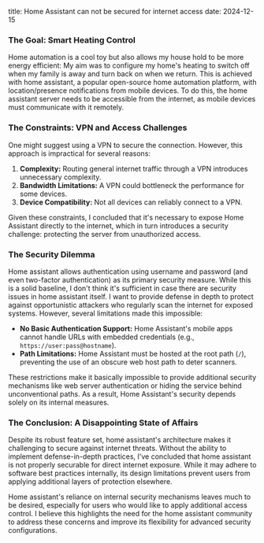 title: Home Assistant can not be secured for internet access
date: 2024-12-15

### The Goal: Smart Heating Control

Home automation is a cool toy but also allows my house hold to be more energy efficient: My aim was to configure my home's heating to switch off when my family is away and turn back on when we return. This is achieved with home assistant, a popular open-source home automation platform, with location/presence notifications from mobile devices. To do this, the home assistant server needs to be accessible from the internet, as mobile devices must communicate with it remotely.

### The Constraints: VPN and Access Challenges

One might suggest using a VPN to secure the connection. However, this approach is impractical for several reasons:

1. **Complexity:** Routing general internet traffic through a VPN introduces unnecessary complexity.
2. **Bandwidth Limitations:** A VPN could bottleneck the performance for some devices.
3. **Device Compatibility:** Not all devices can reliably connect to a VPN.

Given these constraints, I concluded that it's necessary to expose Home Assistant directly to the internet, which in turn introduces a security challenge: protecting the server from unauthorized access.

### The Security Dilemma

Home assistant allows authentication using username and password (and even two-factor authentication) as its primary security measure. While this is a solid baseline, I don't think it's sufficient in case there are security issues in home assistant itself. I want to provide defense in depth to protect against opportunistic attackers who regularly scan the internet for exposed systems. However, several limitations made this impossible:

- **No Basic Authentication Support:** Home Assistant's mobile apps cannot handle URLs with embedded credentials (e.g., `https://user:pass@hostname`).
- **Path Limitations:** Home Assistant must be hosted at the root path (`/`), preventing the use of an obscure web host path to deter scanners.

These restrictions make it basically impossible to provide additional security mechanisms like web server authentication or hiding the service behind unconventional paths. As a result, Home Assistant's security depends solely on its internal measures.

### The Conclusion: A Disappointing State of Affairs

Despite its robust feature set, home assistant's architecture makes it challenging to secure against internet threats. Without the ability to implement defense-in-depth practices, I've concluded that home assistant is not properly securable for direct internet exposure. While it may adhere to software best practices internally, its design limitations prevent users from applying additional layers of protection elsewhere.

Home assistant's reliance on internal security mechanisms leaves much to be desired, especially for users who would like to apply additional access control. I believe this highlights the need for the home assistant community to address these concerns and improve its flexibility for advanced security configurations.

